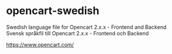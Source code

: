 # opencart-swedish
Swedish language file for Opencart 2.x.x - Frontend and Backend  
Svensk språkfil till Opencart 2.x.x - Frontend och Backend

https://www.opencart.com/
